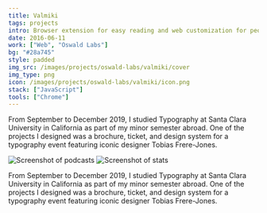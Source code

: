 ```yaml
---
title: Valmiki
tags: projects
intro: Browser extension for easy reading and web customization for people with dyslexia
date: 2016-06-11
work: ["Web", "Oswald Labs"]
bg: "#28a745"
style: padded
img_src: /images/projects/oswald-labs/valmiki/cover
img_type: png
icon: /images/projects/oswald-labs/valmiki/icon.png
stack: ["JavaScript"]
tools: ["Chrome"]
---
```


From September to December 2019, I studied Typography at Santa Clara University in California as part of my minor semester abroad. One of the projects I designed was a brochure, ticket, and design system for a typography event featuring iconic designer Tobias Frere-Jones.

<div class="two-images">
  <img src="/images/projects/oswald-labs/valmiki/homepage.png" alt="Screenshot of podcasts">
  <img src="/images/projects/oswald-labs/valmiki/preferences.png" alt="Screenshot of stats">
</div>

From September to December 2019, I studied Typography at Santa Clara University in California as part of my minor semester abroad. One of the projects I designed was a brochure, ticket, and design system for a typography event featuring iconic designer Tobias Frere-Jones.

<div class="image"><img alt="" src="/images/projects/oswald-labs/valmiki/cover.png"></div>
